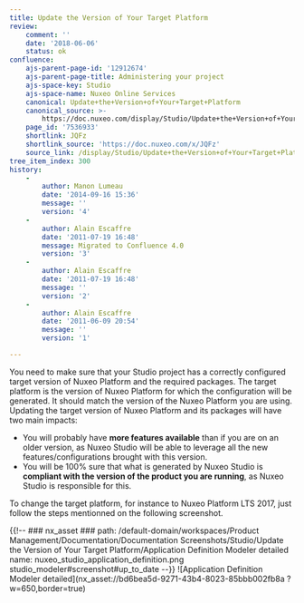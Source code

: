 ```yaml
---
title: Update the Version of Your Target Platform
review:
    comment: ''
    date: '2018-06-06'
    status: ok
confluence:
    ajs-parent-page-id: '12912674'
    ajs-parent-page-title: Administering your project
    ajs-space-key: Studio
    ajs-space-name: Nuxeo Online Services
    canonical: Update+the+Version+of+Your+Target+Platform
    canonical_source: >-
        https://doc.nuxeo.com/display/Studio/Update+the+Version+of+Your+Target+Platform
    page_id: '7536933'
    shortlink: JQFz
    shortlink_source: 'https://doc.nuxeo.com/x/JQFz'
    source_link: /display/Studio/Update+the+Version+of+Your+Target+Platform
tree_item_index: 300
history:
    -
        author: Manon Lumeau
        date: '2014-09-16 15:36'
        message: ''
        version: '4'
    -
        author: Alain Escaffre
        date: '2011-07-19 16:48'
        message: Migrated to Confluence 4.0
        version: '3'
    -
        author: Alain Escaffre
        date: '2011-07-19 16:48'
        message: ''
        version: '2'
    -
        author: Alain Escaffre
        date: '2011-06-09 20:54'
        message: ''
        version: '1'

---
```

You need to make sure that your Studio project has a correctly configured target version of Nuxeo Platform and the required packages. The target platform is the version of Nuxeo Platform for which the configuration will be generated. It should match the version of the Nuxeo Platform you are using. Updating the target version of Nuxeo Platform and its packages will have two main impacts:

*   You will probably have **more features available** than if you are on an older version, as Nuxeo Studio will be able to leverage all the new features/configurations brought with this version.
*   You will be 100% sure that what is generated by Nuxeo Studio is **compliant with the version of the product you are running**, as Nuxeo Studio is responsible for this.

To change the target platform, for instance to Nuxeo Platform LTS 2017, just follow the steps mentionned on the following screenshot.

{{!--     ### nx_asset ###
    path: /default-domain/workspaces/Product Management/Documentation/Documentation Screenshots/Studio/Update the Version of Your Target Platform/Application Definition Modeler detailed
    name: nuxeo_studio_application_definition.png
    studio_modeler#screenshot#up_to_date
--}}
![Application Definition Modeler detailed](nx_asset://bd6bea5d-9271-43b4-8023-85bbb002fb8a ?w=650,border=true)
